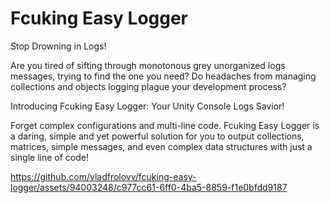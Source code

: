 # Fcuking Easy Logger
Stop Drowning in Logs!

Are you tired of sifting through monotonous grey unorganized logs messages, trying to find the one you need? Do headaches from managing collections and objects logging plague your development process?

Introducing Fcuking Easy Logger: Your Unity Console Logs Savior!

Forget complex configurations and multi-line code. Fcuking Easy Logger is a daring, simple and yet powerful solution for you to output collections, matrices, simple messages, and even complex data structures with just a single line of code!

https://github.com/vladfrolovv/fcuking-easy-logger/assets/94003248/c977cc61-6ff0-4ba5-8859-f1e0bfdd9187
